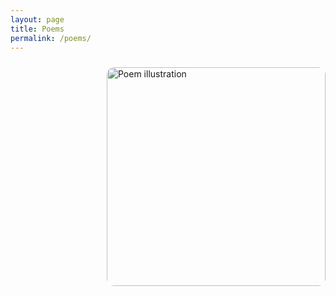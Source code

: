 ```yaml
---
layout: page
title: Poems
permalink: /poems/
---
```


<img src="{{ '/assets/poem_1/forgetting_myself.png' | relative_url }}" alt="Poem illustration" width="350" style="float:right; margin:10px 0 10px 20px; border-radius:12px;">

